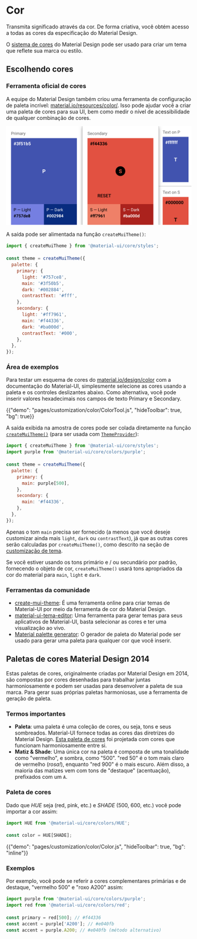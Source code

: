 # Cor

<p class="description">Transmita significado através da cor. De forma criativa, você obtém acesso a todas as cores da especificação do Material Design.</p>

O [sistema de cores](https://material.io/design/color/) do Material Design pode ser usado para criar um tema que reflete sua marca ou estilo.

## Escolhendo cores

### Ferramenta oficial de cores

A equipe do Material Design também criou uma ferramenta de configuração de paleta incrível: [material.io/resources/color/](https://material.io/resources/color/). Isso pode ajudar você a criar uma paleta de cores para sua UI, bem como medir o nível de acessibilidade de qualquer combinação de cores.

<a href="https://material.io/resources/color/#!/?view.left=0&view.right=0&primary.color=3F51B5&secondary.color=F44336" target="_blank" rel="noopener nofollow">
  <img src="/static/images/color/colorTool.png" alt="Ferramenta oficial de cores" style="width: 574px" />
</a>
  
  


A saída pode ser alimentada na função `createMuiTheme()`:

```js
import { createMuiTheme } from '@material-ui/core/styles';

const theme = createMuiTheme({
  palette: {
    primary: {
      light: '#757ce8',
      main: '#3f50b5',
      dark: '#002884',
      contrastText: '#fff',
    },
    secondary: {
      light: '#ff7961',
      main: '#f44336',
      dark: '#ba000d',
      contrastText: '#000',
    },
  },
});
```

### Área de exemplos

Para testar um esquema de cores do [material.io/design/color](https://material.io/design/color/) com a documentação do Material-UI, simplesmente selecione as cores usando a paleta e os controles deslizantes abaixo. Como alternativa, você pode inserir valores hexadecimais nos campos de texto Primary e Secondary.

{{"demo": "pages/customization/color/ColorTool.js", "hideToolbar": true, "bg": true}}

A saída exibida na amostra de cores pode ser colada diretamente na função [`createMuiTheme()`](/customization/theming/#createmuitheme-options-theme) (para ser usada com [`ThemeProvider`](/customization/theming/#theme-provider)):

```jsx
import { createMuiTheme } from '@material-ui/core/styles';
import purple from '@material-ui/core/colors/purple';

const theme = createMuiTheme({
  palette: {
    primary: {
      main: purple[500],
    },
    secondary: {
      main: '#f44336',
    },
  },
});
```

Apenas o tom `main` precisa ser fornecido (a menos que você deseje customizar ainda mais `light`, `dark` ou `contrastText`), já que as outras cores serão calculadas por `createMuiTheme()`, como descrito na seção de [customização de tema](/customization/palette/).

Se você estiver usando os tons primário e / ou secundário por padrão, fornecendo o objeto de cor, `createMuiTheme()` usará tons apropriados da cor do material para `main`, `light` e `dark`.

### Ferramentas da comunidade

- [create-mui-theme](https://react-theming.github.io/create-mui-theme/): É uma ferramenta online para criar temas de Material-UI por meio da ferramenta de cor do Material Design.
- [material-ui-tema-editor](https://in-your-saas.github.io/material-ui-theme-editor/): Uma ferramenta para gerar temas para seus aplicativos de Material-UI, basta selecionar as cores e ter uma visualização ao vivo.
- [Material palette generator](https://material.io/inline-tools/color/): O gerador de paleta do Material pode ser usado para gerar uma paleta para qualquer cor que você inserir.

## Paletas de cores Material Design 2014

Estas paletas de cores, originalmente criadas por Material Design em 2014, são compostas por cores desenhadas para trabalhar juntas harmoniosamente e podem ser usadas para desenvolver a paleta de sua marca. Para gerar suas próprias paletas harmoniosas, use a ferramenta de geração de paleta.

### Termos importantes

- **Paleta**: uma paleta é uma coleção de cores, ou seja, tons e seus sombreados. Material-UI fornece todas as cores das diretrizes do Material Design. [Esta paleta de cores](#color-palette) foi projetada com cores que funcionam harmoniosamente entre si.
- **Matiz & Shade**: Uma única cor na paleta é composta de uma tonalidade como "vermelho", e sombra, como "500". "red 50" é o tom mais claro de vermelho (*rosa!*), enquanto "red 900" é o mais escuro. Além disso, a maioria das matizes vem com tons de "destaque" (acentuação), prefixados com um `A`.

### Paleta de cores

Dado que *HUE* seja (red, pink, etc.) e *SHADE* (500, 600, etc.) você pode importar a cor assim:

```jsx
import HUE from '@material-ui/core/colors/HUE';

const color = HUE[SHADE];
```

{{"demo": "pages/customization/color/Color.js", "hideToolbar": true, "bg": "inline"}}

### Exemplos

Por exemplo, você pode se referir a cores complementares primárias e de destaque, "vermelho 500" e "roxo A200" assim:

```js
import purple from '@material-ui/core/colors/purple';
import red from '@material-ui/core/colors/red';

const primary = red[500]; // #f44336
const accent = purple['A200']; // #e040fb
const accent = purple.A200; // #e040fb (método alternativo)
```
